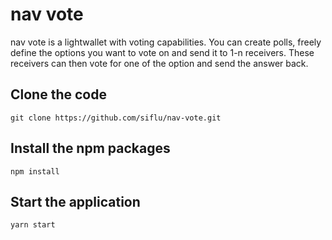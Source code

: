 # nav vote

nav vote is a lightwallet with voting capabilities.
You can create polls, freely define the options you want to vote on and send it to 1-n receivers.
These receivers can then vote for one of the option and send the answer back.

## Clone the code
`git clone https://github.com/siflu/nav-vote.git`

## Install the npm packages
`npm install`

## Start the application
`yarn start`